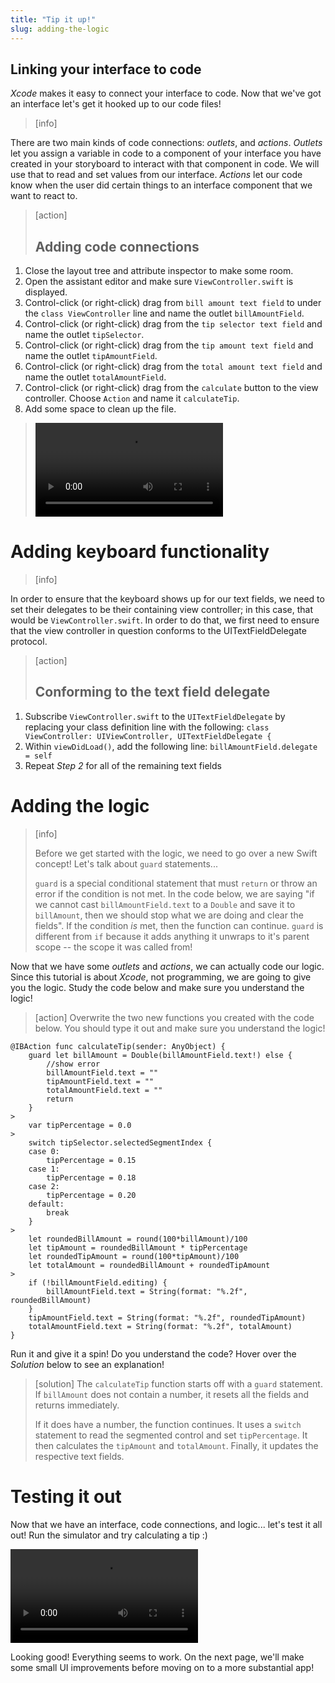 ```yaml
---
title: "Tip it up!"
slug: adding-the-logic
---
```


## Linking your interface to code

_Xcode_ makes it easy to connect your interface to code. Now that we've got an interface let's get it hooked up to our code files!

>[info]
>
There are two main kinds of code connections: _outlets_, and _actions_. _Outlets_ let you assign a variable in code to a component of your interface you have created in your storyboard to interact with that component in code. We will use that to read and set values from our interface. _Actions_ let our code know when the user did certain things to an interface component that we want to react to.

<!--  -->

>[action]
> ## Adding code connections
>
1. Close the layout tree and attribute inspector to make some room.
1. Open the assistant editor and make sure `ViewController.swift` is displayed.
1. Control-click (or right-click) drag from `bill amount text field` to under the `class ViewController` line and name the outlet `billAmountField`.
1. Control-click (or right-click) drag from the `tip selector text field` and name the outlet `tipSelector`.
1. Control-click (or right-click) drag from the `tip amount text field` and name the outlet `tipAmountField`.
1. Control-click (or right-click) drag from the `total amount text field` and name the outlet `totalAmountField`.
1. Control-click (or right-click) drag from the `calculate` button to the view controller. Choose `Action` and name it `calculateTip`.
1. Add some space to clean up the file.
>
> ![ms-video](https://s3.amazonaws.com/mgwu-misc/TipCalculator/17_outlets_and_actions.mp4)

# Adding keyboard functionality

>[info]
>
In order to ensure that the keyboard shows up for our text fields, we need to set their delegates to be their containing view controller; in this case, that would be `ViewController.swift`. In order to do that, we first need to ensure that the view controller in question conforms to the UITextFieldDelegate protocol.

<!--  -->

>[action]
> ## Conforming to the text field delegate
>
1. Subscribe `ViewController.swift` to the `UITextFieldDelegate` by replacing your class definition line with the following: `class ViewController: UIViewController, UITextFieldDelegate {`
1. Within `viewDidLoad()`, add the following line: `billAmountField.delegate = self`
1. Repeat _Step 2_ for all of the remaining text fields
>

# Adding the logic

> [info]
>
> Before we get started with the logic, we need to go over a new Swift concept! Let's talk about `guard` statements...
>
> `guard` is a special conditional statement that must `return` or throw an error if the condition is not met. In the code below, we are saying "if we cannot cast `billAmountField.text` to a `Double` and save it to `billAmount`, then we should stop what we are doing and clear the fields". If the condition _is_ met, then the function can continue. `guard` is different from `if` because it adds anything it unwraps to it's parent scope -- the scope it was called from!

Now that we have some _outlets_ and _actions_, we can actually code our logic. Since this tutorial is about _Xcode_, not programming, we are going to give you the logic. Study the code below and make sure you understand the logic!

> [action]
> Overwrite the two new functions you created with the code below. You should type it out and make sure you understand the logic!
>
```
@IBAction func calculateTip(sender: AnyObject) {
    guard let billAmount = Double(billAmountField.text!) else {
        //show error
        billAmountField.text = ""
        tipAmountField.text = ""
        totalAmountField.text = ""
        return
    }
>
    var tipPercentage = 0.0
>    
    switch tipSelector.selectedSegmentIndex {
    case 0:
        tipPercentage = 0.15
    case 1:
        tipPercentage = 0.18
    case 2:
        tipPercentage = 0.20
    default:
        break
    }
>
    let roundedBillAmount = round(100*billAmount)/100
    let tipAmount = roundedBillAmount * tipPercentage
    let roundedTipAmount = round(100*tipAmount)/100
    let totalAmount = roundedBillAmount + roundedTipAmount
>
    if (!billAmountField.editing) {
        billAmountField.text = String(format: "%.2f", roundedBillAmount)
    }
    tipAmountField.text = String(format: "%.2f", roundedTipAmount)
    totalAmountField.text = String(format: "%.2f", totalAmount)
}
```
>
Run it and give it a spin! Do you understand the code? Hover over the _Solution_ below to see an explanation!

<!--  -->

> [solution]
> The `calculateTip` function starts off with a `guard` statement. If `billAmount` does not contain a number, it resets all the fields and returns immediately.
>
> If it does have a number, the function continues. It uses a `switch` statement to read the segmented control and set `tipPercentage`. It then calculates the `tipAmount` and `totalAmount`. Finally, it updates the respective text fields.

# Testing it out

Now that we have an interface, code connections, and logic... let's test it all out! Run the simulator and try calculating a tip :)

![ms-video](https://s3.amazonaws.com/mgwu-misc/TipCalculator/18_testing_the_code.mp4)

Looking good! Everything seems to work. On the next page, we'll make some small UI improvements before moving on to a more substantial app!
